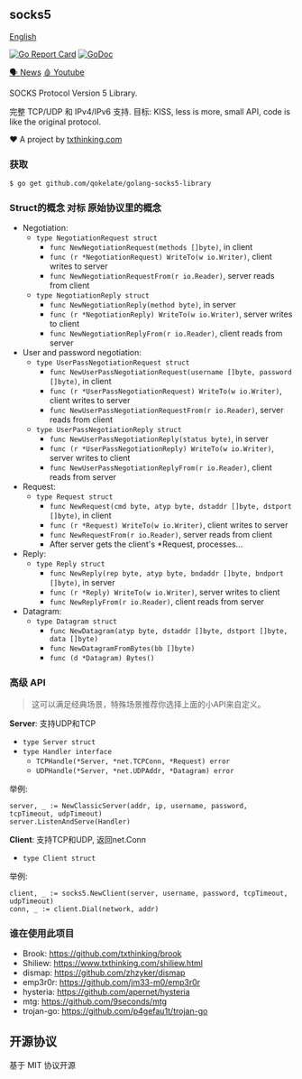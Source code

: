 ## socks5

[English](README.md)

[![Go Report Card](https://goreportcard.com/badge/github.com/qokelate/golang-socks5-library)](https://goreportcard.com/report/github.com/qokelate/golang-socks5-library)
[![GoDoc](https://godoc.org/github.com/qokelate/golang-socks5-library?status.svg)](https://godoc.org/github.com/qokelate/golang-socks5-library)

[🗣 News](https://t.me/s/txthinking_news)
[🩸 Youtube](https://www.youtube.com/txthinking)

SOCKS Protocol Version 5 Library.

完整 TCP/UDP 和 IPv4/IPv6 支持.
目标: KISS, less is more, small API, code is like the original protocol.

❤️ A project by [txthinking.com](https://www.txthinking.com)

### 获取
```
$ go get github.com/qokelate/golang-socks5-library
```

### Struct的概念 对标 原始协议里的概念

* Negotiation:
    * `type NegotiationRequest struct`
        * `func NewNegotiationRequest(methods []byte)`, in client
        * `func (r *NegotiationRequest) WriteTo(w io.Writer)`, client writes to server
        * `func NewNegotiationRequestFrom(r io.Reader)`, server reads from client
    * `type NegotiationReply struct`
        * `func NewNegotiationReply(method byte)`, in server
        * `func (r *NegotiationReply) WriteTo(w io.Writer)`, server writes to client
        * `func NewNegotiationReplyFrom(r io.Reader)`, client reads from server
* User and password negotiation:
    * `type UserPassNegotiationRequest struct`
        * `func NewUserPassNegotiationRequest(username []byte, password []byte)`, in client
        * `func (r *UserPassNegotiationRequest) WriteTo(w io.Writer)`, client writes to server
        * `func NewUserPassNegotiationRequestFrom(r io.Reader)`, server reads from client
    * `type UserPassNegotiationReply struct`
        * `func NewUserPassNegotiationReply(status byte)`, in server
        * `func (r *UserPassNegotiationReply) WriteTo(w io.Writer)`, server writes to client
        * `func NewUserPassNegotiationReplyFrom(r io.Reader)`, client reads from server
* Request:
    * `type Request struct`
        * `func NewRequest(cmd byte, atyp byte, dstaddr []byte, dstport []byte)`, in client
        * `func (r *Request) WriteTo(w io.Writer)`, client writes to server
        * `func NewRequestFrom(r io.Reader)`, server reads from client
        * After server gets the client's *Request, processes...
* Reply:
    * `type Reply struct`
        * `func NewReply(rep byte, atyp byte, bndaddr []byte, bndport []byte)`, in server
        * `func (r *Reply) WriteTo(w io.Writer)`, server writes to client
        * `func NewReplyFrom(r io.Reader)`, client reads from server
* Datagram:
    * `type Datagram struct`
        * `func NewDatagram(atyp byte, dstaddr []byte, dstport []byte, data []byte)`
        * `func NewDatagramFromBytes(bb []byte)`
        * `func (d *Datagram) Bytes()`

### 高级 API

> 这可以满足经典场景，特殊场景推荐你选择上面的小API来自定义。

**Server**: 支持UDP和TCP

* `type Server struct`
* `type Handler interface`
    * `TCPHandle(*Server, *net.TCPConn, *Request) error`
    * `UDPHandle(*Server, *net.UDPAddr, *Datagram) error`

举例:

```
server, _ := NewClassicServer(addr, ip, username, password, tcpTimeout, udpTimeout)
server.ListenAndServe(Handler)
```

**Client**: 支持TCP和UDP, 返回net.Conn

* `type Client struct`

举例:

```
client, _ := socks5.NewClient(server, username, password, tcpTimeout, udpTimeout)
conn, _ := client.Dial(network, addr)
```


### 谁在使用此项目

-   Brook: https://github.com/txthinking/brook
-   Shiliew: https://www.txthinking.com/shiliew.html
-   dismap: https://github.com/zhzyker/dismap
-   emp3r0r: https://github.com/jm33-m0/emp3r0r
-   hysteria: https://github.com/apernet/hysteria
-   mtg: https://github.com/9seconds/mtg
-   trojan-go: https://github.com/p4gefau1t/trojan-go

## 开源协议

基于 MIT 协议开源
